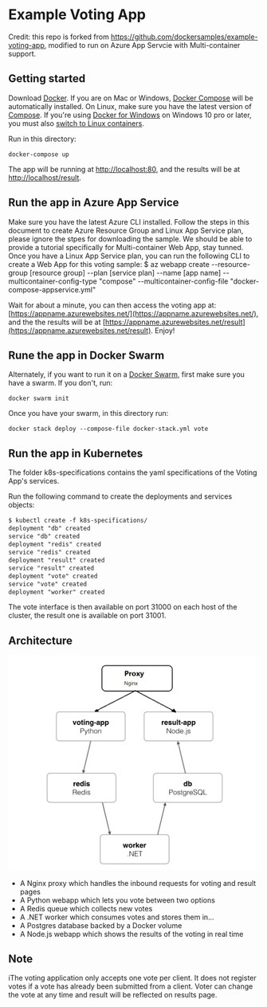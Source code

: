 Example Voting App
=========

Credit: this repo is forked from https://github.com/dockersamples/example-voting-app, modified to run on Azure App Servcie with Multi-container support. 

Getting started
---------------
Download [Docker](https://www.docker.com/products/overview). If you are on Mac or Windows, [Docker Compose](https://docs.docker.com/compose) will be automatically installed. On Linux, make sure you have the latest version of [Compose](https://docs.docker.com/compose/install/). If you're using [Docker for Windows](https://docs.docker.com/docker-for-windows/) on Windows 10 pro or later, you must also [switch to Linux containers](https://docs.docker.com/docker-for-windows/#switch-between-windows-and-linux-containers).

Run in this directory:
```
docker-compose up
```
The app will be running at [http://localhost:80](http://localhost:80), and the results will be at [http://localhost/result](http://localhost/result).

Run the app in Azure App Service
--------------------------------

Make sure you have the latest Azure CLI installed. Follow the steps in this document to create Azure Resource Group and Linux App Service plan, please ignore the stpes for downloading the sample. We should be able to provide a tutorial specifically for Multi-container Web App, stay tunned. Once you have a Linux App Service plan, you can run the following CLI to create a Web App for this voting sample: 
$ az webapp create --resource-group [resource group] --plan [service plan] --name [app name] --multicontainer-config-type "compose" --multicontainer-config-file "docker-compose-appservice.yml"

Wait for about a minute, you can then access the voting app at: [https://appname.azurewebsites.net/](https://appname.azurewebsites.net/), and the the results will be at [https://appname.azurewebsites.net/result](https://appname.azurewebsites.net/result). Enjoy!


Rune the app in Docker Swarm
----------------------------

Alternately, if you want to run it on a [Docker Swarm](https://docs.docker.com/engine/swarm/), first make sure you have a swarm. If you don't, run:
```
docker swarm init
```
Once you have your swarm, in this directory run:
```
docker stack deploy --compose-file docker-stack.yml vote
```

Run the app in Kubernetes
-------------------------

The folder k8s-specifications contains the yaml specifications of the Voting App's services.

Run the following command to create the deployments and services objects:
```
$ kubectl create -f k8s-specifications/
deployment "db" created
service "db" created
deployment "redis" created
service "redis" created
deployment "result" created
service "result" created
deployment "vote" created
service "vote" created
deployment "worker" created
```

The vote interface is then available on port 31000 on each host of the cluster, the result one is available on port 31001.

Architecture
-----

![Architecture diagram](architecture.png)

* A Nginx proxy which handles the inbound requests for voting and result pages
* A Python webapp which lets you vote between two options
* A Redis queue which collects new votes
* A .NET worker which consumes votes and stores them in…
* A Postgres database backed by a Docker volume
* A Node.js webapp which shows the results of the voting in real time


Note
----

iThe voting application only accepts one vote per client. It does not register votes if a vote has already been submitted from a client. Voter can change the vote at any time and result will be reflected on results page.

